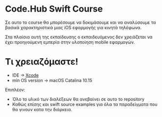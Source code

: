 # Code.Hub Swift Course

Σε αυτο το course θα μπορέσουμε να δοκιμάσουμε και να αναλύσουμε τα βασικά χαρακτηριστικά μιας iOS εφαρμογής για κινητά τηλέφωνα.

Στα πλαίσια αυτή της εκπαίδευσης ο εκπαιδευόμενος δεν χρειάζεται να έχει προηγούμενη εμπερία στην υλοποίηση mobile εφαρμογών.

# Τι χρειαζόμαστε!

  - IDE -> [Xcode][iosDev]
  - min OS version -> macOS Catalina 10.15

Επιπλέον:
-   Όλο το υλικό των διαλέξεων θα ανεβαίνει σε αυτο το repository
-   Καθώς επίσης και swift source examples για όλα τα παραδείγματα που
    θα γινουν κατα την διάρκεια.

   [iosDev]: <https://developer.apple.com/xcode/>

